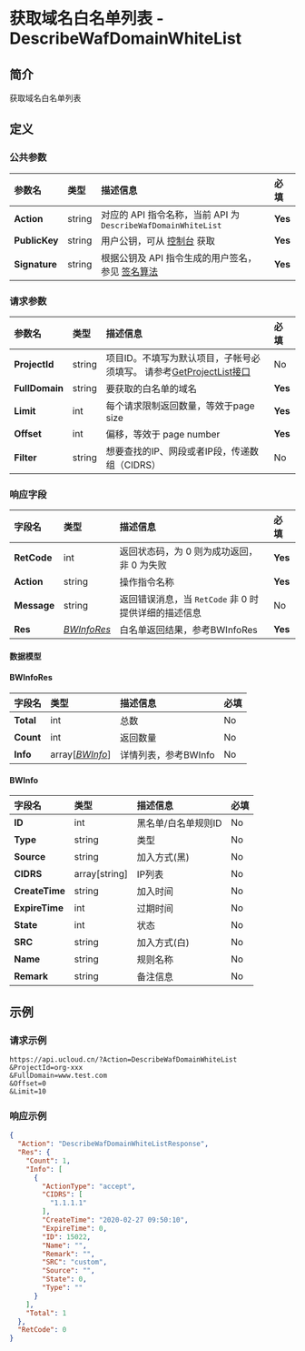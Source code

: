# 获取域名白名单列表 - DescribeWafDomainWhiteList

## 简介

获取域名白名单列表









## 定义

### 公共参数

| 参数名 | 类型 | 描述信息 | 必填 |
|:---|:---|:---|:---|
| **Action**     | string  | 对应的 API 指令名称，当前 API 为 `DescribeWafDomainWhiteList`                        | **Yes** |
| **PublicKey**  | string  | 用户公钥，可从 [控制台](https://console.ucloud.cn/uapi/apikey) 获取                                             | **Yes** |
| **Signature**  | string  | 根据公钥及 API 指令生成的用户签名，参见 [签名算法](api/summary/signature.md)  | **Yes** |

### 请求参数

| 参数名 | 类型 | 描述信息 | 必填 |
|:---|:---|:---|:---|
| **ProjectId** | string | 项目ID。不填写为默认项目，子帐号必须填写。 请参考[GetProjectList接口](https://docs.ucloud.cn/api/summary/get_project_list) |No|
| **FullDomain** | string | 要获取的白名单的域名 |**Yes**|
| **Limit** | int | 每个请求限制返回数量，等效于page size |**Yes**|
| **Offset** | int | 偏移，等效于 page number |**Yes**|
| **Filter** | string | 想要查找的IP、网段或者IP段，传递数组（CIDRS） |No|

### 响应字段

| 字段名 | 类型 | 描述信息 | 必填 |
|:---|:---|:---|:---|
| **RetCode** | int | 返回状态码，为 0 则为成功返回，非 0 为失败 |**Yes**|
| **Action** | string | 操作指令名称 |**Yes**|
| **Message** | string | 返回错误消息，当 `RetCode` 非 0 时提供详细的描述信息 |No|
| **Res** | [*BWInfoRes*](#BWInfoRes) | 白名单返回结果，参考BWInfoRes |**Yes**|

#### 数据模型


#### BWInfoRes

| 字段名 | 类型 | 描述信息 | 必填 |
|:---|:---|:---|:---|
| **Total** | int | 总数 |No|
| **Count** | int | 返回数量 |No|
| **Info** | array[[*BWInfo*](#BWInfo)] | 详情列表，参考BWInfo |No|

#### BWInfo

| 字段名 | 类型 | 描述信息 | 必填 |
|:---|:---|:---|:---|
| **ID** | int | 黑名单/白名单规则ID |No|
| **Type** | string | 类型 |No|
| **Source** | string | 加入方式(黑) |No|
| **CIDRS** | array[string] | IP列表 |No|
| **CreateTime** | string | 加入时间 |No|
| **ExpireTime** | int | 过期时间 |No|
| **State** | int | 状态 |No|
| **SRC** | string | 加入方式(白) |No|
| **Name** | string | 规则名称 |No|
| **Remark** | string | 备注信息 |No|

## 示例

### 请求示例
    
```
https://api.ucloud.cn/?Action=DescribeWafDomainWhiteList
&ProjectId=org-xxx
&FullDomain=www.test.com
&Offset=0
&Limit=10
```

### 响应示例
    
```json
{
  "Action": "DescribeWafDomainWhiteListResponse",
  "Res": {
    "Count": 1,
    "Info": [
      {
        "ActionType": "accept",
        "CIDRS": [
          "1.1.1.1"
        ],
        "CreateTime": "2020-02-27 09:50:10",
        "ExpireTime": 0,
        "ID": 15022,
        "Name": "",
        "Remark": "",
        "SRC": "custom",
        "Source": "",
        "State": 0,
        "Type": ""
      }
    ],
    "Total": 1
  },
  "RetCode": 0
}
```





